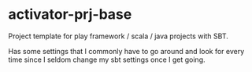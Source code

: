 # activator-prj-base

Project template for play framework / scala / java projects with SBT.

Has some settings that I commonly have to go around and look for every time since I seldom change my sbt settings once I get going.
